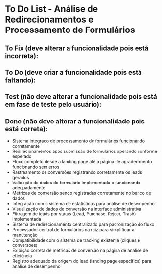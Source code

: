 # To Do List - Análise de Redirecionamentos e Processamento de Formulários

## To Fix (deve alterar a funcionalidade pois está incorreta):

## To Do (deve criar a funcionalidade pois está faltando):

## Test (não deve alterar a funcionalidade pois está em fase de teste pelo usuário):

## Done (não deve alterar a funcionalidade pois está correta):
- Sistema integrado de processamento de formulários funcionando corretamente
- Redirecionamentos após submissão de formulários operando conforme esperado
- Fluxo completo desde a landing page até a página de agradecimento funcionando sem erros
- Rastreamento de conversões registrando corretamente os leads gerados
- Validação de dados do formulário implementada e funcionando adequadamente
- Métricas de conversão sendo registradas corretamente no banco de dados
- Integração com o sistema de estatísticas para análise de desempenho
- Visualização de dados de conversão na interface administrativa
- Filtragem de leads por status (Lead, Purchase, Reject, Trash) implementada
- Sistema de redirecionamento centralizado para padronização do fluxo
- Processador central de formulários na raiz para simplificar a manutenção
- Compatibilidade com o sistema de tracking existente (cliques e conversões)
- Exibição correta de métricas de conversão na página de análise de eficiência
- Registro adequado da origem do lead (landing page específica) para análise de desempenho 